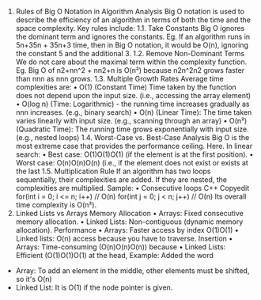 


1. Rules of Big O Notation in Algorithm Analysis
Big O notation is used to describe the efficiency of an algorithm in terms of both the time and the space complexity. Key rules include:
1.1. Take Constants
Big O ignores the dominant term and ignores the constants.
Eg. If an algorithm runs in 5n+35n + 35n+3 time, then in Big O notation, it would be O(n), ignoring the constant 5 and the additional 3.
1.2. Remove Non-Dominant Terms
We do not care about the maximal term within the complexity function.
Eg. Big O of n2+nn^2 + nn2+n is O(n²) because n2n^2n2 grows faster than nnn as nnn grows.
1.3. Multiple Growth Rates
Average time complexities are:
•	O(1) (Constant Time) Time taken by the function does not depend upon the input size. (i.e., accessing the array element)
•	O(log n) (Time: Logarithmic) - the running time increases gradually as nnn increases. (e.g., binary search)
•	O(n) (Linear Time): The time taken varies linearly with input size. (e.g., scanning through an array)
•	O(n²) (Quadratic Time): The running time grows exponentially with input size. (e.g., nested loops)
1.4. Worst-Case vs. Best-Case Analysis
Big O is the most extreme case that provides the performance ceiling.
Here.
In linear search:
•	Best case: O(1)O(1)O(1) (if the element is at the first position).
•	Worst case: O(n)O(n)O(n) (i.e., if the element does not exist or exists at the last
1.5. Multiplication Rule
If an algorithm has two loops sequentially, their complexities are added. If they are nested, the complexities are multiplied.
Sample:
•	Consecutive loops
C++
Copyedit
for(int i = 0; i <= n; i++) // O(n)
for(int j = 0; j < n; j++)  // O(n)
Its overall time complexity is O(n²).
2. Linked Lists vs Arrays
Memory Allocation
•	Arrays: Fixed consecutive memory allocation.
•	Linked Lists: Non-contiguous (dynamic memory allocation).
Performance
•	Arrays: Faster access by index O(1)O(1)
•	Linked lists: O(n) access because you have to traverse.
Insertion
•	Arrays: Time-consuming (O(n)O(n)O(n)) because
•	Linked Lists: Efficient (O(1)O(1)O(1) at the head,
Example:
Added the word
-	Array: To add an element in the middle, other elements must be shifted, so it's O(n)
-	Linked List: It is O(1) if the node pointer is given.
